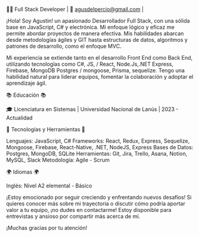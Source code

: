 👨‍💻 Full Stack Developer | 📧 agusdelpercio@gmail.com |


¡Hola! Soy Agustin! un apasionado Desarrollador Full Stack, con una sólida base en JavaScript, C#  y electrónica.
Mi enfoque lógico y eficaz me permite abordar proyectos de manera efectiva. 
Mis habilidades abarcan desde metodologías ágiles y GIT hasta estructuras de datos, algoritmos y patrones de desarrollo, como el enfoque MVC.

Mi experiencia se extiende tanto en el desarrollo Front End como Back End, utilizando tecnologías como C#, JS, / React, Node.Js,.NET Express, Firebase, MongoDB Postgres / mongoose, Prisma, sequelize. 
Tengo una habilidad natural para liderar equipos, fomentar la colaboración y adoptar el aprendizaje ágil.

📚 Educación 📚

🎓 Licenciatura en Sistemas | Universidad Nacional de Lanús | 2023 - Actualidad

🔧 Tecnologías y Herramientas 🔧

Lenguajes: JavaScript, C#
Frameworks: React, Redux, Express, Sequelize, Mongoose, Firebase, React-Native, .NET, NodeJS, Express
Bases de Datos: Postgres, MongoDB, SQLite
Herramientas: Git, Jira, Trello, Asana, Notion, MySQL, Slack
Metodología: Agile - Scrum

🌍 Idiomas 🌍

Inglés: Nivel A2 elemental - Básico

¡Estoy emocionado por seguir creciendo y enfrentando nuevos desafíos! Si quieres conocer más sobre mi trayectoria o discutir cómo podría aportar valor a tu equipo, 
¡no dudes en contactarme! Estoy disponible para entrevistas y ansioso por compartir más acerca de mí.

¡Muchas gracias por tu atención!
